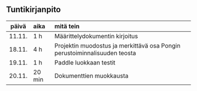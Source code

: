 ## Tuntikirjanpito

| päivä | aika | mitä tein  |
| :----:|:-----| :-----|
|11.11.| 1 h| Määrittelydokumentin kirjoitus|
|18.11.|4 h|Projektin muodostus ja merkittävä osa Pongin perustoiminnalisuuden teosta| 
|19.11.|1 h| Paddle luokkaan testit|
|20.11.|20 min| Dokumenttien muokkausta|

